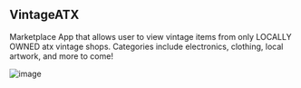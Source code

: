 ## VintageATX

Marketplace App that allows user to view vintage items from only LOCALLY OWNED atx vintage shops. Categories include electronics, clothing, local artwork, and more to come!

![image](https://user-images.githubusercontent.com/74440415/128812900-4b9a3559-bd57-4e83-9dfb-543966bbbd9b.png)
